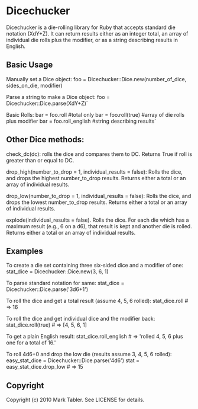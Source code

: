 Dicechucker
===========

Dicechucker is a die-rolling library for Ruby that accepts standard die notation (XdY+Z). It can return results either as an integer total, an array of individual die rolls plus the modifier, or as a string describing results in English.

Basic Usage
-----------

Manually set a Dice object:
    foo = Dicechucker::Dice.new(number_of_dice, sides_on_die, modifier)

Parse a string to make a Dice object:
    foo = Dicechucker::Dice.parse(XdY+Z)`

Basic Rolls:
    bar = foo.roll  #total only
    bar = foo.roll(true)  #array of die rolls plus modifier
    bar = foo.roll_english  #string describing results`

Other Dice methods:
-------------------

check_dc(dc): rolls the dice and compares them to DC. Returns True if roll is greater than or equal to DC.

drop_high(number_to_drop = 1, individual_results = false): Rolls the dice, and drops the highest number_to_drop results. Returns either a total or an array of individual results.

drop_low(number_to_drop = 1, individual_results = false): Rolls the dice, and drops the lowest number_to_drop results. Returns either a total or an array of individual results.

explode(individual_results = false). Rolls the dice. For each die which has a maximum result (e.g., 6 on a d6), that result is kept and another die is rolled. Returns either a total or an array of individual results.

Examples
------
To create a die set containing three six-sided dice and a modifier of one:
    stat_dice = Dicechucker::Dice.new(3, 6, 1)

To parse standard notation for same:
    stat_dice = Dicechucker::Dice.parse('3d6+1')

To roll the dice and get a total result (assume 4, 5, 6 rolled):
    stat_dice.roll  # => 16

To roll the dice and get individual dice and the modifier back:
    stat_dice.roll(true) # => [4, 5, 6, 1]

To get a plain English result:
    stat_dice.roll_english # => 'rolled 4, 5, 6 plus one for a total of 16.'

To roll 4d6+0 and drop the low die (results assume 3, 4, 5, 6 rolled):
    easy_stat_dice = Dicechucker::Dice.parse('4d6')
    stat = easy_stat_dice.drop_low  # => 15 

Copyright
---------

Copyright (c) 2010 Mark Tabler. See LICENSE for details.

